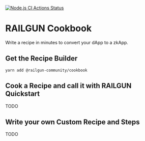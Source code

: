 [![Node.js CI Actions Status](https://github.com/Railgun-Community/cookbook/actions/workflows/node.js.yml/badge.svg?branch=main)](https://github.com/Railgun-Community/cookbook/actions)

# RAILGUN Cookbook

Write a recipe in minutes to convert your dApp to a zkApp.

## Get the Recipe Builder

`yarn add @railgun-community/cookbook`

## Cook a Recipe and call it with RAILGUN Quickstart

TODO

## Write your own Custom Recipe and Steps

TODO
